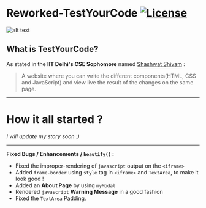 # Reworked-TestYourCode [![License](https://poser.pugx.org/laravel/framework/license.svg)](https://packagist.org/packages/laravel/framework)

![alt text](https://www.webdevelopersnotes.com/wp-content/uploads/advantages-and-disadvantages-of-wysiwyg-html-editors.png)
## What is TestYourCode?

As stated in the **IIT Delhi's CSE Sophomore** named [Shashwat Shivam](http://www.cse.iitd.ac.in/~cs1160328/) :
> A website where you can write the different components(HTML, CSS and JavaScript) and view live the result of the changes on the same page.
---

# How it all started ?
*I will update my story soon :)*

---


**Fixed Bugs / Enhancements / `beautify()` :**

* Fixed the improper-rendering of `javascript` output on the `<iframe>`
* Added `frame-border` using `style` tag in `<iframe>` and `TextArea`, to make it look good !
* Added an **About Page** by using `myModal`
* Rendered `javascript` **Warning Message** in a good fashion
* Fixed the `TextArea` Padding.
